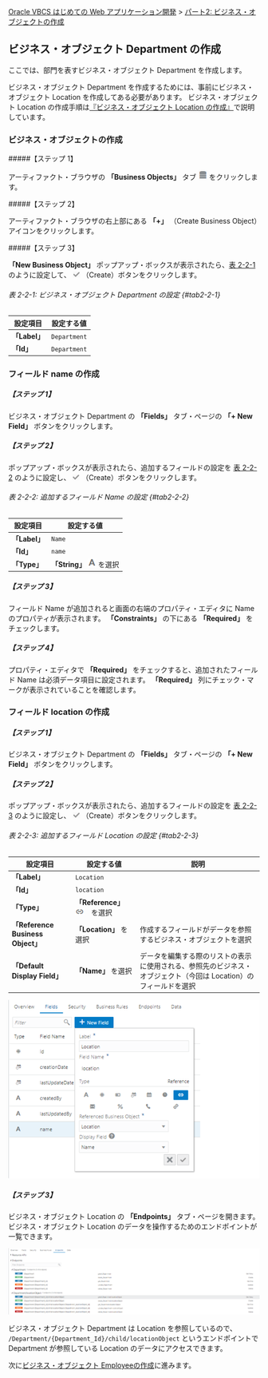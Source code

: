 [Oracle VBCS はじめての Web アプリケーション開発](../../README.md) >
[パート2: ビジネス・オブジェクトの作成](README.md)

## ビジネス・オブジェクト Department の作成

ここでは、部門を表すビジネス・オブジェクト Department を作成します。

ビジネス・オブジェクト Department を作成するためには、事前にビジネス・オブジェクト Location を作成してある必要があります。
ビジネス・オブジェクト Location の作成手順は[『ビジネス・オブジェクト Location の作成』](create_bo_location.md)で説明しています。

### ビジネス・オブジェクトの作成

#####【ステップ 1】

アーティファクト・ブラウザの **「Business Objects」** タブ
<img src="../icons/vbcsca_bo_icon.png">
をクリックします。

#####【ステップ 2】

アーティファクト・ブラウザの右上部にある **「+」** （Create Business Object）アイコンをクリックします。

#####【ステップ 3】

**「New Business Object」** ポップアップ・ボックスが表示されたら、[表 2-2-1](#tab2-2-1) のように設定して、
<img src="../icons/vbcsca_create_icon.png" alt="Create アイコン">
（Create）ボタンをクリックします。

###### 表 2-2-1: ビジネス・オブジェクト Department の設定 {#tab2-2-1}

|設定項目      |設定する値     |
|------------|------------|
|**「Label」**|`Department`|
|**「Id」**   |`Department`|

### フィールド name の作成

##### 【ステップ 1】

ビジネス・オブジェクト Department の **「Fields」** タブ・ページの **「+ New Field」** ボタンをクリックします。

##### 【ステップ 2】

ポップアップ・ボックスが表示されたら、追加するフィールドの設定を [表 2-2-2](#tab2-2-2) のように設定し、
<img src="../icons/vbcsca_create_icon.png" alt="Create アイコン">
（Create）ボタンをクリックします。

###### 表 2-2-2: 追加するフィールド Name の設定 {#tab2-2-2}

|設定項目      |設定する値|
|------------|--------|
|**「Label」**|`Name`  |
|**「Id」**   |`name`  |
|**「Type」** |**「String」** <img src="../icons/vbcsca_textfield_icon.png" alt="String アイコン"> を選択|

##### 【ステップ 3】

フィールド Name が追加されると画面の右端のプロパティ・エディタに Name のプロパティが表示されます。
**「Constraints」** の下にある **「Required」** をチェックします。

##### 【ステップ 4】

プロパティ・エディタで **「Required」** をチェックすると、追加されたフィールド Name は必須データ項目に設定されます。
**「Required」** 列にチェック・マークが表示されていることを確認します。

### フィールド location の作成

##### 【ステップ 1】

ビジネス・オブジェクト Department の **「Fields」** タブ・ページの **「+ New Field」** ボタンをクリックします。

##### 【ステップ 2】

ポップアップ・ボックスが表示されたら、追加するフィールドの設定を [表 2-2-3](#tab2-2-3) のように設定し、
<img src="../icons/vbcsca_create_icon.png" alt="Create アイコン">
（Create）ボタンをクリックします。

###### 表 2-2-3: 追加するフィールド Location の設定 {#tab2-2-3}

|設定項目      |設定する値  |説明|
|------------|----------|---|
|**「Label」**|`Location`|   |
|**「Id」**   |`location`|   |
|**「Type」** |**「Reference」** <img src="../icons/vbcsca_referencefield_icon.png" alt="Reference アイコン">　を選択| |
|**「Reference Business Object」**|**「Location」** を選択|作成するフィールドがデータを参照するビジネス・オブジェクトを選択|
|**「Default Display Field」**    |**「Name」** を選択|データを編集する際のリストの表示に使用される、参照先のビジネス・オブジェクト（今回は Location）のフィールドを選択|

![ビジネス・オブジェクト Location にフィールド location を作成](images/008.png)

##### 【ステップ 3】

ビジネス・オブジェクト Location の **「Endpoints」** タブ・ページを開きます。
ビジネス・オブジェクト Location のデータを操作するためのエンドポイントが一覧できます。

![ビジネス・オブジェクト Location の「Endpoints」タブ・ページ](images/009.png)

ビジネス・オブジェクト Department は Location を参照しているので、 `/Department/{Department_Id}/child/locationObject` というエンドポイントで Department が参照している Location のデータにアクセスできます。  

次に[ビジネス・オブジェクト Employeeの作成](create_bo_employee)に進みます。
